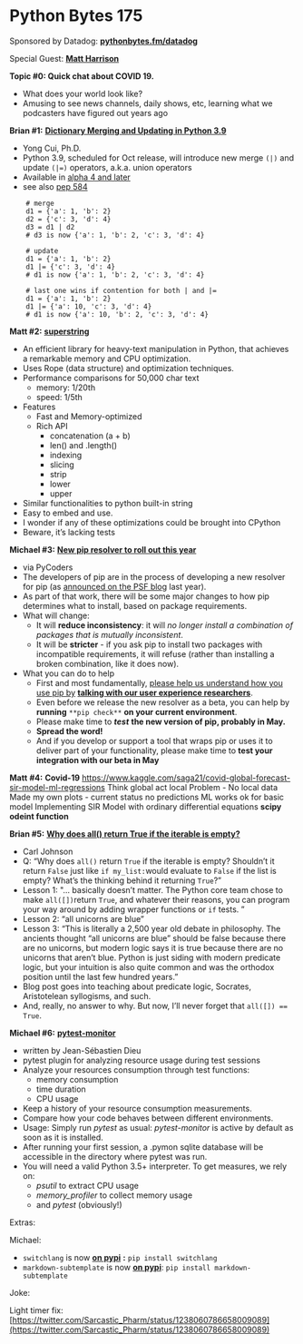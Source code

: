 # Python Bytes 175

Sponsored by Datadog: [**pythonbytes.fm/datadog**](http://pythonbytes.fm/datadog)

Special Guest: [**Matt Harrison**](https://twitter.com/__mharrison__)

**Topic #0: Quick chat about COVID 19.**

- What does your world look like?
- Amusing to see news channels, daily shows, etc, learning what we podcasters have figured out years ago

**Brian #1:** [**Dictionary Merging and Updating in Python 3.9**](https://medium.com/better-programming/dictionary-merging-and-updating-in-python-3-9-4ac67c667ce)

- Yong Cui, Ph.D.
- Python 3.9, scheduled for Oct release, will introduce new merge `(|)` and update `(|=)` operators, a.k.a. union operators
- Available in [alpha 4 and later](https://www.python.org/downloads/release/python-390a5/)
- see also [pep 584](https://www.python.org/dev/peps/pep-0584/)

```
    # merge
    d1 = {'a': 1, 'b': 2}
    d2 = {'c': 3, 'd': 4}
    d3 = d1 | d2
    # d3 is now {'a': 1, 'b': 2, 'c': 3, 'd': 4}
    
    # update
    d1 = {'a': 1, 'b': 2}
    d1 |= {'c': 3, 'd': 4}
    # d1 is now {'a': 1, 'b': 2, 'c': 3, 'd': 4}
    
    # last one wins if contention for both | and |=
    d1 = {'a': 1, 'b': 2}
    d1 |= {'a': 10, 'c': 3, 'd': 4}
    # d1 is now {'a': 10, 'b': 2, 'c': 3, 'd': 4}
```

**Matt #2:** [**superstring**](https://github.com/btwael/superstring.py)

- An efficient library for heavy-text manipulation in Python, that achieves a remarkable memory and CPU optimization.
- Uses Rope (data structure) and optimization techniques.
- Performance comparisons for 50,000 char text
	- memory: 1/20th
	- speed: 1/5th
- Features
	- Fast and Memory-optimized
	- Rich API
		- concatenation  (a + b)
		- len() and .length()
		- indexing
		- slicing
		- strip
		- lower
		- upper
- Similar functionalities to python built-in string
- Easy to embed and use.
- I wonder if any of these optimizations could be brought into CPython
- Beware, it’s lacking tests

**Michael #3:** [**New pip resolver to roll out this year**](https://pyfound.blogspot.com/2020/03/new-pip-resolver-to-roll-out-this-year.html)

- via PyCoders
- The developers of pip are in the process of developing a new resolver for pip (as [announced on the PSF blog](https://pyfound.blogspot.com/2019/12/moss-czi-support-pip.html) last year).
- As part of that work, there will be some major changes to how pip determines what to install, based on package requirements.
- What will change:
	- It will **reduce inconsistency**: it will *no longer install a combination of packages that is mutually inconsistent*.
	- It will be **stricter** - if you ask pip to install two packages with incompatible requirements, it will refuse (rather than installing a broken combination, like it does now).
- What you can do to help
	- First and most fundamentally, [please help us understand how you use pip by](https://bit.ly/pip-ux-studies) [**talking with our user experience researchers**](https://bit.ly/pip-ux-studies).
	- Even before we release the new resolver as a beta, you can help by **running** `**pip check**` **on your current environment**.
	- Please make time to ***test*** **the new version of pip, probably in May.**
	- **Spread the word!**
	- And if you develop or support a tool that wraps pip or uses it to deliver part of your functionality, please make time to **test your integration with our beta in May**

**Matt** **#4:** **Covid-19** 
https://www.kaggle.com/saga21/covid-global-forecast-sir-model-ml-regressions
Think global act local
Problem - No local data
Made my own plots - current status no predictions
ML works ok for basic model
Implementing SIR Model with ordinary differential equations **scipy odeint function** 

**Brian #5:** [**Why does all() return True if the iterable is empty?**](https://blog.carlmjohnson.net/post/2020/python-square-of-opposition/)

- Carl Johnson
- Q: “Why does `all()` return `True` if the iterable is empty? Shouldn’t it return `False` just like `if my_list:`would evaluate to `False` if the list is empty? What’s the thinking behind it returning `True`?”
- Lesson 1: "… basically doesn’t matter. The Python core team chose to make `all([])`return `True`, and whatever their reasons, you can program your way around by adding wrapper functions or `if` tests. ”
- Lesson 2: “all unicorns are blue”
- Lesson 3: “This is literally a 2,500 year old debate in philosophy. The ancients thought “all unicorns are blue” should be false because there are no unicorns, but modern logic says it is true because there are no unicorns that aren’t blue. Python is just siding with modern predicate logic, but your intuition is also quite common and was the orthodox position until the last few hundred years.”
- Blog post goes into teaching about predicate logic, Socrates, Aristotelean syllogisms, and such.
- And, really, no answer to why. But now, I’ll never forget that `all([]) == True`.

**Michael #6:** [**pytest-monitor**](https://github.com/CFMTech/pytest-monitor)

- written by Jean-Sébastien Dieu
- pytest plugin for analyzing resource usage during test sessions
- Analyze your resources consumption through test functions:
	- memory consumption
	- time duration
	- CPU usage
- Keep a history of your resource consumption measurements.
- Compare how your code behaves between different environments.
- Usage: Simply run *pytest* as usual: *pytest-monitor* is active by default as soon as it is installed. 
- After running your first session, a .pymon sqlite database will be accessible in the directory where pytest was run.
- You will need a valid Python 3.5+ interpreter. To get measures, we rely on:
	- *psutil* to extract CPU usage
	- *memory_profiler* to collect memory usage
	- and *pytest* (obviously!)

Extras:

Michael:

- `switchlang` is now [**on pypi**](https://pypi.org/project/switchlang/) **:** `pip install switchlang`
- `markdown-subtemplate` is now [**on pypi**](https://pypi.org/project/markdown-subtemplate/): `pip install markdown-subtemplate`

Joke:

Light timer fix:
[https://twitter.com/Sarcastic_Pharm/status/1238060786658009089](https://twitter.com/Sarcastic_Pharm/status/1238060786658009089)

